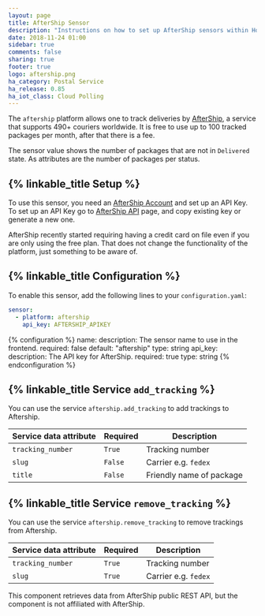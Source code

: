 ```yaml
---
layout: page
title: AfterShip Sensor
description: "Instructions on how to set up AfterShip sensors within Home Assistant."
date: 2018-11-24 01:00
sidebar: true
comments: false
sharing: true
footer: true
logo: aftership.png
ha_category: Postal Service
ha_release: 0.85
ha_iot_class: Cloud Polling
---
```


The `aftership` platform allows one to track deliveries by [AfterShip](https://www.aftership.com), a service that supports 490+ couriers worldwide. It is free to use up to 100 tracked packages per month, after that there is a fee.

The sensor value shows the number of packages that are not in `Delivered` state. As attributes are the number of packages per status.

## {% linkable_title Setup %}

To use this sensor, you need an [AfterShip Account](https://accounts.aftership.com/register) and set up an API Key. To set up an API Key go to [AfterShip API](https://secure.aftership.com/#/settings/api) page, and copy existing key or generate a new one.

<p class='note info'>
AfterShip recently started requiring having a credit card on file even if you are only using the free plan. That does not change the functionality of the platform, just something to be aware of.
</p>

## {% linkable_title Configuration %}

To enable this sensor, add the following lines to your `configuration.yaml`:

```yaml
sensor:
  - platform: aftership
    api_key: AFTERSHIP_APIKEY
```

{% configuration %}
name:
  description: The sensor name to use in the frontend.
  required: false
  default: "aftership"
  type: string
api_key:
  description: The API key for AfterShip.
  required: true
  type: string
{% endconfiguration %}

## {% linkable_title Service `add_tracking` %}

You can use the service `aftership.add_tracking` to add trackings to Aftership.

| Service data attribute | Required | Description |
| ---------------------- | -------- | ----------- |
| `tracking_number` | `True` | Tracking number
| `slug` | `False` | Carrier e.g. `fedex`
| `title` | `False` | Friendly name of package

## {% linkable_title Service `remove_tracking` %}

You can use the service `aftership.remove_tracking` to remove trackings from Aftership.

| Service data attribute | Required | Description |
| ---------------------- | -------- | ----------- |
| `tracking_number` | `True` | Tracking number
| `slug` | `True` | Carrier e.g. `fedex`

<p class='note info'>
This component retrieves data from AfterShip public REST API, but the component is not affiliated with AfterShip.
</p>
